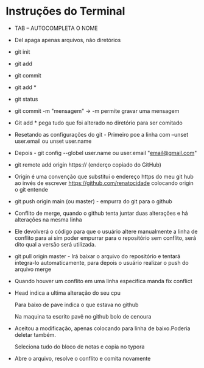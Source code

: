 # Instruções do Terminal

- TAB – AUTOCOMPLETA O NOME

- Del apaga apenas arquivos, não diretórios

- git init

- git add

- git commit

- git add *

- git status

- git commit -m "mensagem" -> -m permite gravar uma mensagem

- Git add * pega tudo que foi alterado no diretório para ser
  comitado

- Resetando as configurações do git - Primeiro poe a linha com –unset user.email ou unset user.name 

- Depois - git config --globel user.name ou user.email "email@gmail.com"

- git remote add origin https:// (enderço copiado do GitHub)

- Origin é uma convenção que substitui o endereço https do meu
  git hub ao invés de escrever <https://github.com/renatocidade>
  colocando origin o git entende

- git push origin main (ou master) - empurra do git para o github

- Conflito de merge, quando o github tenta juntar duas
  alterações e há alterações na mesma linha

- Ele devolverá o código para que o usuário altere manualmente
  a linha de conflito para ai sim poder empurrar para o repositório sem conflito, será dito qual a versão será utilizada.

- git pull origin master - Irá baixar o arquivo do repositório e tentará integra-lo
  automaticamente, para depois o usuário realizar o push do arquivo merge

- Quando houver um conflito em uma linha especifica manda fix
  conflict

- Head indica a ultima alteração do seu cpu

  Para baixo de pave indica o que estava no github

  Na maquina ta escrito pavê no github bolo de cenoura

- Aceitou a modificação, apenas colocando para linha de baixo.Poderia deletar também. 

  Seleciona tudo do bloco de notas e copia no typora

- Abre o arquivo, resolve o conflito e comita novamente

  ​

  ​

  ​

  ​

  ​

  ​

  ​

  ​

  ​

  ​

  ​

  ​

  ​
  ​